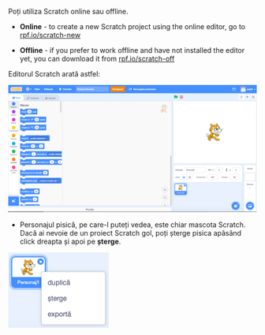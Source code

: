 Poți utiliza Scratch online sau offline.

+ **Online** - to create a new Scratch project using the online editor, go to <a href="https://rpf.io/scratch-new" target="_blank">rpf.io/scratch-new</a>

+ **Offline** - if you prefer to work offline and have not installed the editor yet, you can download it from <a href="https://rpf.io/scratch-off" target="_blank">rpf.io/scratch-off</a>

Editorul Scratch arată astfel:

![captură de ecran](images/scratch-editor.png)

+ Personajul pisică, pe care-l puteți vedea, este chiar mascota Scratch. Dacă ai nevoie de un proiect Scratch gol, poți șterge pisica apăsând click dreapta și apoi pe **șterge**.

![captură de ecran](images/delete.png)